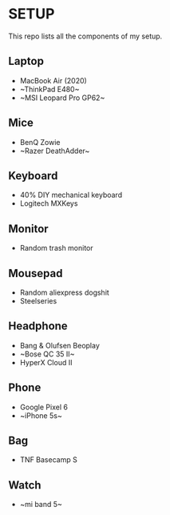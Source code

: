 # SETUP
This repo lists all the components of my setup.

## Laptop
- MacBook Air (2020)
- ~ThinkPad E480~
- ~MSI Leopard Pro GP62~

## Mice
- BenQ Zowie
- ~Razer DeathAdder~

## Keyboard
- 40% DIY mechanical keyboard
- Logitech MXKeys

## Monitor
- Random trash monitor

## Mousepad
- Random aliexpress dogshit
- Steelseries

## Headphone
- Bang & Olufsen Beoplay
- ~Bose QC 35 II~
- HyperX Cloud II

## Phone
- Google Pixel 6
- ~iPhone 5s~

## Bag
- TNF Basecamp S

## Watch
- ~mi band 5~

